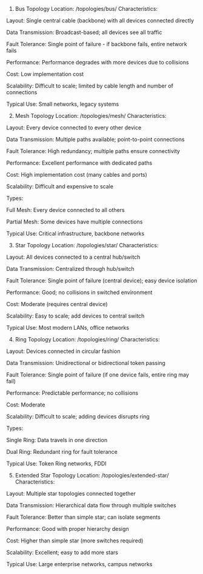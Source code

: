 1. Bus Topology
Location: /topologies/bus/
Characteristics:

Layout: Single central cable (backbone) with all devices connected directly

Data Transmission: Broadcast-based; all devices see all traffic

Fault Tolerance: Single point of failure - if backbone fails, entire network fails

Performance: Performance degrades with more devices due to collisions

Cost: Low implementation cost

Scalability: Difficult to scale; limited by cable length and number of connections

Typical Use: Small networks, legacy systems

2. Mesh Topology
Location: /topologies/mesh/
Characteristics:

Layout: Every device connected to every other device

Data Transmission: Multiple paths available; point-to-point connections

Fault Tolerance: High redundancy; multiple paths ensure connectivity

Performance: Excellent performance with dedicated paths

Cost: High implementation cost (many cables and ports)

Scalability: Difficult and expensive to scale

Types:

Full Mesh: Every device connected to all others

Partial Mesh: Some devices have multiple connections

Typical Use: Critical infrastructure, backbone networks

3. Star Topology
Location: /topologies/star/
Characteristics:

Layout: All devices connected to a central hub/switch

Data Transmission: Centralized through hub/switch

Fault Tolerance: Single point of failure (central device); easy device isolation

Performance: Good; no collisions in switched environment

Cost: Moderate (requires central device)

Scalability: Easy to scale; add devices to central switch

Typical Use: Most modern LANs, office networks

4. Ring Topology
Location: /topologies/ring/
Characteristics:

Layout: Devices connected in circular fashion

Data Transmission: Unidirectional or bidirectional token passing

Fault Tolerance: Single point of failure (if one device fails, entire ring may fail)

Performance: Predictable performance; no collisions

Cost: Moderate

Scalability: Difficult to scale; adding devices disrupts ring

Types:

Single Ring: Data travels in one direction

Dual Ring: Redundant ring for fault tolerance

Typical Use: Token Ring networks, FDDI

5. Extended Star Topology
Location: /topologies/extended-star/
Characteristics:

Layout: Multiple star topologies connected together

Data Transmission: Hierarchical data flow through multiple switches

Fault Tolerance: Better than simple star; can isolate segments

Performance: Good with proper hierarchy design

Cost: Higher than simple star (more switches required)

Scalability: Excellent; easy to add more stars

Typical Use: Large enterprise networks, campus networks

